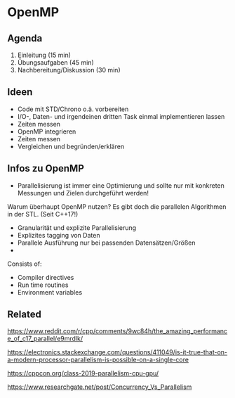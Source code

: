 # OpenMP

## Agenda

1. Einleitung (15 min)
2. Übungsaufgaben (45 min)
3. Nachbereitung/Diskussion (30 min)

## Ideen

- Code mit STD/Chrono o.ä. vorbereiten
- I/O-, Daten- und irgendeinen dritten Task einmal implementieren lassen
- Zeiten messen
- OpenMP integrieren
- Zeiten messen
- Vergleichen und begründen/erklären

## Infos zu OpenMP

- Parallelisierung ist immer eine Optimierung und sollte nur mit konkreten Messungen und Zielen durchgeführt werden!

Warum überhaupt OpenMP nutzen? Es gibt doch die parallelen Algorithmen in der STL. (Seit C++17!)

- Granularität und explizite Parallelisierung
- Explizites tagging von Daten
- Parallele Ausführung nur bei passenden Datensätzen/Größen
- 

Consists of:
  - Compiler directives
  - Run time routines
  - Environment variables

## Related

https://www.reddit.com/r/cpp/comments/9wc84h/the_amazing_performance_of_c17_parallel/e9mrdlk/

https://electronics.stackexchange.com/questions/411049/is-it-true-that-on-a-modern-processor-parallelism-is-possible-on-a-single-core

https://cppcon.org/class-2019-parallelism-cpu-gpu/

https://www.researchgate.net/post/Concurrency_Vs_Parallelism


